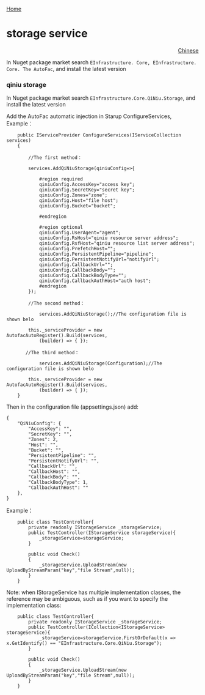 <a href="https://github.com/zhenlei520/System.Extension.Core/blob/master/README.md">Home</a>

# storage service #
<p align="right"><a href="https://github.com/zhenlei520/System.Extension.Core/tree/master/src/Storage/QiNiu/README.zh-cn.md">Chinese</a></p>

In Nuget package market search ` EInfrastructure. Core, EInfrastructure. Core. The AutoFac `, and install the latest version

### qiniu storage ###
In Nuget package market search `EInfrastructure.Core.QiNiu.Storage`, and install the latest version  
  
Add the AutoFac automatic injection in Starup ConfigureServices,  
Example：  
    
		public IServiceProvider ConfigureServices(IServiceCollection services)
		{

            //The first method：

			services.AddQiNiuStorage(qiniuConfig=>{
				
				#region required
				qiniuConfig.AccessKey="access key";
				qiniuConfig.SecretKey="secret key";
				qiniuConfig.Zones="zone";
				qiniuConfig.Host="file host";
				qiniuConfig.Bucket="bucket";

				#endregion

				#region optional
				qiniuConfig.UserAgent="agent";
				qiniuConfig.RsHost="qiniu resource server address";
				qiniuConfig.RsfHost="qiniu resource list server address";
				qiniuConfig.PrefetchHost="";
				qiniuConfig.PersistentPipeline="pipeline";
				qiniuConfig.PersistentNotifyUrl="notifyUrl";
				qiniuConfig.CallbackUrl="";
				qiniuConfig.CallbackBody="";
				qiniuConfig.CallbackBodyType="";
				qiniuConfig.CallbackAuthHost="auth host";
				#endregion
			});

            //The second method：

                services.AddQiNiuStorage();//The configuration file is shown belo

		    this._serviceProvider = new AutofacAutoRegister().Build(services,
                (builder) => { });

           //The third method：

                services.AddQiNiuStorage(Configuration);//The configuration file is shown belo

		    this._serviceProvider = new AutofacAutoRegister().Build(services,
                (builder) => { });
		}

Then in the configuration file (appsettings.json) add:

    {
        "QiNiuConfig": {
            "AccessKey": "",
            "SecretKey": "",
            "Zones": 2,
            "Host": "",
            "Bucket": "",
            "PersistentPipeline": "",
            "PersistentNotifyUrl": "",
            "CallbackUrl": "",
            "CallbackHost": "",
            "CallbackBody": "",
            "CallbackBodyType": 1,
            "CallbackAuthHost": ""
        },
    }

Example：

		public class TestController{
			private readonly IStorageService _storageService;
			public TestController(IStorageService storageService){
				_storageService=storageService;
			}

			public void Check()
			{
				_storageService.UploadStream(new UploadByStreamParam("key","file Stream",null));
			}
		} 

Note: when IStorageService has multiple implementation classes, the reference may be ambiguous, such as if you want to specify the implementation class:

		public class TestController{
			private readonly IStorageService _storageService;
			public TestController(ICollection<IStorageService> storageService){
				_storageService=storageService.FirstOrDefault(x => x.GetIdentify() == "EInfrastructure.Core.QiNiu.Storage");
			}

			public void Check()
			{
				_storageService.UploadStream(new UploadByStreamParam("key","file Stream",null));
			}
		} 


